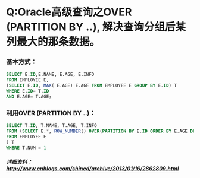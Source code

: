 Q:Oracle高级查询之OVER (PARTITION BY ..), 解决查询分组后某列最大的那条数据。
===
### 基本方式：
``` SQL
SELECT E.ID,E.NAME, E.AGE, E.INFO 
FROM EMPLOYEE E, 
(SELECT E.ID, MAX( E.AGE) E.AGE FROM EMPLOYEE E GROUP BY E.ID) T 
WHERE E.ID= T.ID 
AND E.AGE= T.AGE;
```
### 利用OVER (PARTITION BY ..)：
``` SQL
SELECT T.ID, T.NAME, T.AGE, T.INFO 
FROM (SELECT E.*, ROW_NUMBER() OVER(PARTITION BY E.ID ORDER BY E.AGE DESC) AS NUM 
FROM EMPLOYEE E 
) T 
WHERE T.NUM = 1
```

##### 详细资料：http://www.cnblogs.com/shined/archive/2013/01/16/2862809.html
